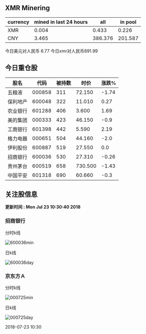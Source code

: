 ## XMR Minering

|currency|mined in last 24 hours|all|in pool|
|---|---|---|---|
|XMR|0.004|0.433|0.226|
|CNY|3.465|386.376|201.587|

今日美元对人民币 6.77	今日xmr对人民币891.99


## 今日重仓股 

|股名|代码|被持数|时价|涨跌%|
|---|---|---|---|---|
|五粮液|000858|311|72.150|-1.74|
|保利地产|600048|322|11.010|0.27|
|农业银行|601288|406|3.600|1.69|
|美的集团|000333|423|46.150|-0.9|
|工商银行|601398|442|5.590|2.19|
|格力电器|000651|504|44.160|-2.0|
|伊利股份|600887|519|27.550|0.0|
|招商银行|600036|530|27.310|-0.26|
|贵州茅台|600519|658|730.500|-1.43|
|中国平安|601318|690|60.660|-0.3|

## 关注股信息
**更新时间 : Mon Jul 23 10:30:40 2018**
### 招商银行 
分时k线

![600036min](http://image.sinajs.cn/newchart/min/n/sh600036.gif)

日k线

![600036day](http://image.sinajs.cn/newchart/daily/n/sh600036.gif)

### 京东方Ａ 
分时k线

![000725min](http://image.sinajs.cn/newchart/min/n/sz000725.gif)

日k线

![000725day](http://image.sinajs.cn/newchart/daily/n/sz000725.gif)

2018-07-23 10:30